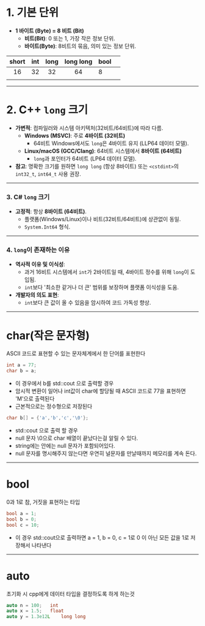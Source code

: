 
# 1. 기본 단위

- **1 바이트 (Byte) = 8 비트 (Bit)**
    - **비트(Bit)**: 0 또는 1, 가장 작은 정보 단위.
    - **바이트(Byte)**: 8비트의 묶음, 의미 있는 정보 단위.


| short | int | long | long long | bool |     |
| :---: | :-: | :--: | :-------: | ---- | --- |
|  16   | 32  |  32  |    64     | 8    |     |
|       |     |      |           |      |     |

---

# 2. C++ `long` 크기

- **가변적**: 컴파일러와 시스템 아키텍처(32비트/64비트)에 따라 다름.
    - **Windows (MSVC)**: 주로 **4바이트 (32비트)**
        - 64비트 Windows에서도 `long`은 4바이트 유지 (LLP64 데이터 모델).
    - **Linux/macOS (GCC/Clang)**: 64비트 시스템에서 **8바이트 (64비트)**
        - `long`과 포인터가 64비트 (LP64 데이터 모델).
- **참고**: 명확한 크기를 원하면 `long long` (항상 8바이트) 또는 `<cstdint>`의 `int32_t`, `int64_t` 사용 권장.

---

### 3. C# `long` 크기

- **고정적**: 항상 **8바이트 (64비트)**.
    - 플랫폼(Windows/Linux)이나 비트(32비트/64비트)에 상관없이 동일.
    - `System.Int64` 형식.

---

### 4. `long`이 존재하는 이유

- **역사적 이유 및 이식성**:
    - 과거 16비트 시스템에서 `int`가 2바이트일 때, 4바이트 정수를 위해 `long`이 도입됨.
    - `int`보다 '최소한 같거나 더 큰' 범위를 보장하며 플랫폼 이식성을 도움.
- **개발자의 의도 표현**:
    - `int`보다 큰 값이 올 수 있음을 암시하여 코드 가독성 향상.

---

# char(작은 문자형)

ASCII 코드로 표현할 수 있는 문자체계에서 한 단어를 표현한다

```cpp
int a = 77;
char b = a;
```
- 이 경우에서 b를 std::cout 으로 출력할 경우
- 암시적 변환이 일어나 int값이 char에 할당될 때 ASCII 코드로 77을 표현하면 'M'으로 출력된다
- 근본적으로는 정수형으로 저장된다


```cpp
char b[] = {'a','b','c','\0'};
```

- std::cout 으로 출력 할 경우
- null 문자 \0으로 char 배열이 끝났다는걸 알릴 수 있다.
- string에는 안에는 null 문자가 포함되어있다.
- null 문자를 명시해주지 않는다면 우연히 널문자를 만날때까지 메모리를 계속 돈다.

---
# bool

0과 1로 참, 거짓을 표현하는 타입
```cpp
bool a = 1;
bool b = 0;
bool c = 10;
```
- 이 경우 std::cout으로 출력하면 a = 1, b = 0, c = 1로 0 이 아닌 모든 값을 1로 저장해서 나타낸다

---
# auto

초기화 시 cpp에게 데이터 타입을 결정하도록 하게 하는것

```cpp
auto n = 100;   int
auto x = 1.5;   float
auto y = 1.3e12L    long long
```
